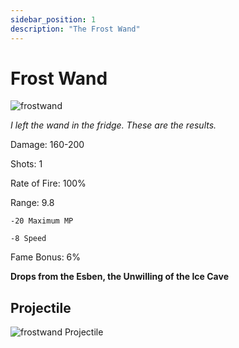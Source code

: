 ```yaml
---
sidebar_position: 1
description: "The Frost Wand"
---
```


# Frost Wand

![frostwand](https://vwiki.valorserver.com/api/item/picture/frost%20wand)

<i>I left the wand in the fridge. These are the results.</i>

Damage: 160-200

Shots: 1

Rate of Fire: 100%

Range: 9.8

    -20 Maximum MP
    
    -8 Speed

Fame Bonus: 6%

**Drops from the Esben, the Unwilling of the Ice Cave**

## Projectile

![frostwand Projectile](https://cdn.discordapp.com/attachments/953134990428868629/997626728098824222/frostwand.gif)
